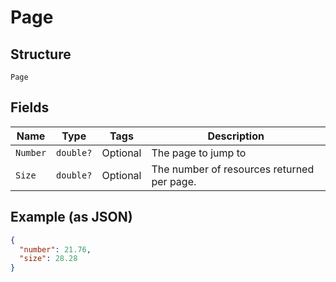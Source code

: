 
# Page

## Structure

`Page`

## Fields

| Name | Type | Tags | Description |
|  --- | --- | --- | --- |
| `Number` | `double?` | Optional | The page to jump to |
| `Size` | `double?` | Optional | The number of resources returned per page. |

## Example (as JSON)

```json
{
  "number": 21.76,
  "size": 28.28
}
```

